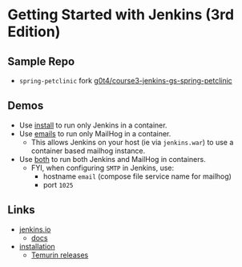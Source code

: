 # Getting Started with Jenkins (3rd Edition)

## Sample Repo

- `spring-petclinic` fork [g0t4/course3-jenkins-gs-spring-petclinic](//github.com/g0t4/course3-jenkins-gs-spring-petclinic)

## Demos

- Use [install](./install/compose.yaml) to run only Jenkins in a container.
- Use [emails](./emails/compose.yaml) to run only MailHog in a container.
  - This allows Jenkins on your host (ie via `jenkins.war`) to use a container based mailhog instance.
- Use [both](./both/compose.yaml) to run both Jenkins and MailHog in containers.
  - FYI, when configuring `SMTP` in Jenkins, use:
    - hostname `email` (compose file service name for mailhog)
    - port `1025`

## Links

- [jenkins.io](https://jenkins.io)
  - [docs](https://www.jenkins.io/doc/)
- [installation](https://www.jenkins.io/doc/book/installing/)
  - [Temurin releases](https://adoptium.net/temurin/releases/)
